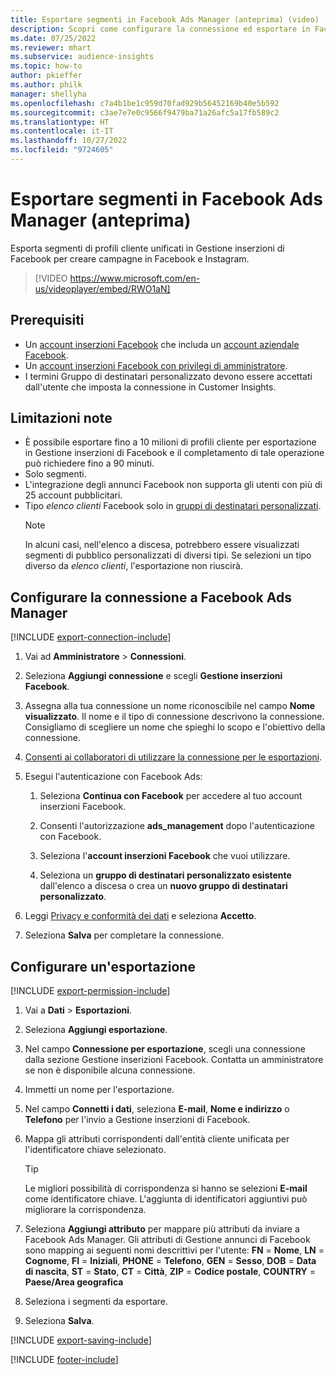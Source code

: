 ```yaml
---
title: Esportare segmenti in Facebook Ads Manager (anteprima) (video)
description: Scopri come configurare la connessione ed esportare in Facebook Ads Manager.
ms.date: 07/25/2022
ms.reviewer: mhart
ms.subservice: audience-insights
ms.topic: how-to
author: pkieffer
ms.author: philk
manager: shellyha
ms.openlocfilehash: c7a4b1be1c959d70fad929b56452169b40e5b592
ms.sourcegitcommit: c3ae7e7e0c9566f9479ba71a26afc5a17fb589c2
ms.translationtype: HT
ms.contentlocale: it-IT
ms.lasthandoff: 10/27/2022
ms.locfileid: "9724605"
---
```

# <a name="export-segments-to-facebook-ads-manager-preview"></a>Esportare segmenti in Facebook Ads Manager (anteprima)

Esporta segmenti di profili cliente unificati in Gestione inserzioni di Facebook per creare campagne in Facebook e Instagram.

> [!VIDEO https://www.microsoft.com/en-us/videoplayer/embed/RWO1aN]

## <a name="prerequisites"></a>Prerequisiti

- Un [account inserzioni Facebook](https://www.facebook.com/business/learn/lessons/step-by-step-ads-manager-account) che includa un [account aziendale Facebook](https://business.facebook.com/).
- Un [account inserzioni Facebook con privilegi di amministratore](https://www.facebook.com/business/learn/lessons/step-by-step-ads-manager-account).
- I termini Gruppo di destinatari personalizzato devono essere accettati dall'utente che imposta la connessione in Customer Insights.

## <a name="known-limitations"></a>Limitazioni note

- È possibile esportare fino a 10 milioni di profili cliente per esportazione in Gestione inserzioni di Facebook e il completamento di tale operazione può richiedere fino a 90 minuti.
- Solo segmenti.
- L'integrazione degli annunci Facebook non supporta gli utenti con più di 25 account pubblicitari.
- Tipo *elenco clienti* Facebook solo in [gruppi di destinatari personalizzati](https://www.facebook.com/business/help/744354708981227?id=2469097953376494).
  > [!NOTE]
  > In alcuni casi, nell'elenco a discesa, potrebbero essere visualizzati segmenti di pubblico personalizzati di diversi tipi. Se selezioni un tipo diverso da *elenco clienti*, l'esportazione non riuscirà.

## <a name="set-up-connection-to-facebook-ads-manager"></a>Configurare la connessione a Facebook Ads Manager

[!INCLUDE [export-connection-include](includes/export-connection-admn.md)]

1. Vai ad **Amministratore** > **Connessioni**.

1. Seleziona **Aggiungi connessione** e scegli **Gestione inserzioni Facebook**.

1. Assegna alla tua connessione un nome riconoscibile nel campo **Nome visualizzato**. Il nome e il tipo di connessione descrivono la connessione. Consigliamo di scegliere un nome che spieghi lo scopo e l'obiettivo della connessione.

1. [Consenti ai collaboratori di utilizzare la connessione per le esportazioni](connections.md#allow-contributors-to-use-a-connection-for-exports).

1. Esegui l'autenticazione con Facebook Ads:

   1. Seleziona **Continua con Facebook** per accedere al tuo account inserzioni Facebook.

   1. Consenti l'autorizzazione **ads_management** dopo l'autenticazione con Facebook.

   1. Seleziona l'**account inserzioni Facebook** che vuoi utilizzare.

   1. Seleziona un **gruppo di destinatari personalizzato esistente** dall'elenco a discesa o crea un **nuovo gruppo di destinatari personalizzato**.

1. Leggi [Privacy e conformità dei dati](connections.md#data-privacy-and-compliance) e seleziona **Accetto**.

1. Seleziona **Salva** per completare la connessione.

## <a name="configure-an-export"></a>Configurare un'esportazione

[!INCLUDE [export-permission-include](includes/export-permission.md)]

1. Vai a **Dati** > **Esportazioni**.

1. Seleziona **Aggiungi esportazione**.

1. Nel campo **Connessione per esportazione**, scegli una connessione dalla sezione Gestione inserizioni Facebook. Contatta un amministratore se non è disponibile alcuna connessione.

1. Immetti un nome per l'esportazione.

1. Nel campo **Connetti i dati**, seleziona **E-mail**, **Nome e indirizzo** o **Telefono** per l'invio a Gestione inserzioni di Facebook.

1. Mappa gli attributi corrispondenti dall'entità cliente unificata per l'identificatore chiave selezionato.
   > [!TIP]
   > Le migliori possibilità di corrispondenza si hanno se selezioni **E-mail** come identificatore chiave. L'aggiunta di identificatori aggiuntivi può migliorare la corrispondenza.

1. Seleziona **Aggiungi attributo** per mappare più attributi da inviare a Facebook Ads Manager. Gli attributi di Gestione annunci di Facebook sono mapping ai seguenti nomi descrittivi per l'utente: **FN** = **Nome**, **LN** = **Cognome**, **FI** = **Iniziali**, **PHONE** = **Telefono**, **GEN** = **Sesso**, **DOB** = **Data di nascita**, **ST** = **Stato**, **CT** = **Città**, **ZIP** = **Codice postale**, **COUNTRY** = **Paese/Area geografica**

1. Seleziona i segmenti da esportare.

1. Seleziona **Salva**.

[!INCLUDE [export-saving-include](includes/export-saving.md)]

[!INCLUDE [footer-include](includes/footer-banner.md)]
